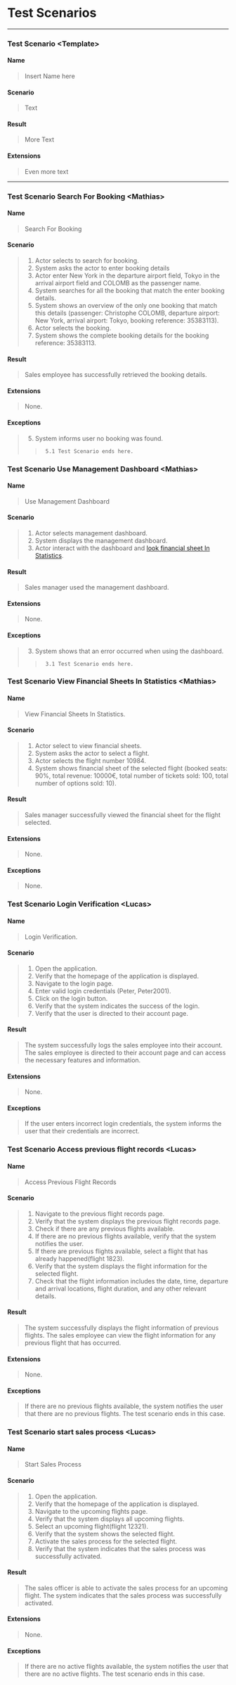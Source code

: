 # Test Scenarios

---

### Test Scenario <Template\>

#### Name
>   Insert Name here

#### Scenario
>   Text

#### Result
>   More Text

#### Extensions
>   Even more text

---
<!-- Add Test Scenarios somewhere beneath this-->

### Test Scenario Search For Booking <Mathias\>

#### Name
>   Search For Booking

#### Scenario
>   1. Actor selects to search for booking.
>   2. System asks the actor to enter booking details
>   3. Actor enter New York in the departure airport field, Tokyo in the arrival airport field and COLOMB as the passenger name.
>   4. System searches for all the booking that match the enter booking details.
>   5. System shows an overview of the only one booking that match this details (passenger: Christophe COLOMB, departure airport: New York, arrival airport: Tokyo, booking reference: 35383113).
>   6. Actor selects the booking.
>   7. System shows the complete booking details for the booking reference: 35383113.

#### Result
>   Sales employee has successfully retrieved the booking details.

#### Extensions
>   None.

#### Exceptions
>   5. System informs user no booking was found.
>>      5.1 Test Scenario ends here.

### Test Scenario Use Management Dashboard <Mathias\>

#### Name
>   Use Management Dashboard

#### Scenario
>   1. Actor selects management dashboard.
>   2. System displays the management dashboard.
>   3. Actor interact with the dashboard and [look financial sheet In Statistics](Use%20Cases.md#use-case-view-financial-sheets-in-statistics).

#### Result
>   Sales manager used the management dashboard.

#### Extensions
>   None.

#### Exceptions
>   3. System shows that an error occurred when using the dashboard.
>>      3.1 Test Scenario ends here.

### Test Scenario View Financial Sheets In Statistics <Mathias\>

#### Name
>   View Financial Sheets In Statistics.

#### Scenario
>   1. Actor select to view financial sheets.
>   2. System asks the actor to select a flight.
>   3. Actor selects the flight number 10984.
>   4. System shows financial sheet of the selected flight (booked seats: 90%, total revenue: 10000€, total number of tickets sold: 100, total number of options sold: 10).

#### Result
>   Sales manager successfully viewed the financial sheet for the flight selected.

#### Extensions
>   None.

#### Exceptions
>   None.

### Test Scenario Login Verification <Lucas\>

#### Name
>   Login Verification.

#### Scenario
> 1.	Open the application.
> 2.	Verify that the homepage of the application is displayed.
> 3.	Navigate to the login page.
> 4.	Enter valid login credentials (Peter, Peter2001).
> 5.	Click on the login button.
> 6.	Verify that the system indicates the success of the login.
> 7.	Verify that the user is directed to their account page.


#### Result
>   The system successfully logs the sales employee into their account.
The sales employee is directed to their account page and can access the necessary features and information.


#### Extensions
>   None.

#### Exceptions
>   If the user enters incorrect login credentials, the system informs the user that their credentials are incorrect.

### Test Scenario Access previous flight records <Lucas\>

#### Name
>   Access Previous Flight Records

#### Scenario
> 1.    Navigate to the previous flight records page.
>2.	Verify that the system displays the previous flight records page.
>3.	Check if there are any previous flights available.
>4.	If there are no previous flights available, verify that the system notifies the user.
>5.	If there are previous flights available, select a flight that has already happened(flight 1823).
>6.	Verify that the system displays the flight information for the selected flight.
>7.	Check that the flight information includes the date, time, departure and arrival locations, flight duration, and any other relevant details.



#### Result
>   The system successfully displays the flight information of previous flights.
The sales employee can view the flight information for any previous flight that has occurred.



#### Extensions
>   None.

#### Exceptions
>   If there are no previous flights available, the system notifies the user that there are no previous flights.
The test scenario ends in this case.

### Test Scenario start sales process <Lucas\>

#### Name
>   Start Sales Process

#### Scenario
>1.	Open the application.
>2.	Verify that the homepage of the application is displayed.
>3.	Navigate to the upcoming  flights page.
>4.	Verify that the system displays all upcoming flights.
>5.	Select an upcoming flight(flight 12321).
>6.	Verify that the system shows the selected flight.
>7.	Activate the sales process for the selected flight.
>8.	Verify that the system indicates that the sales process was successfully activated.




#### Result
>   The sales officer is able to activate the sales process for an upcoming flight.
The system indicates that the sales process was successfully activated.




#### Extensions
>   None.

#### Exceptions
>   If there are no active flights available, the system notifies the user that there are no active flights.
The test scenario ends in this case.

